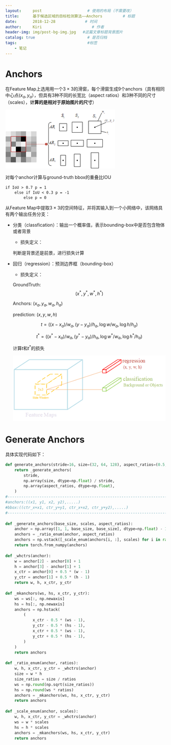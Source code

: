 ```yaml
---
layout:     post                    # 使用的布局（不需要改）
title:      基于候选区域的目标检测算法——Anchors         # 标题
date:       2018-12-28             # 时间
author:     Kiri                      # 作者
header-img: img/post-bg-img.jpg   #这篇文章标题背景图片
catalog: true                       # 是否归档
tags:                               #标签
    - 笔记
---
```


# Anchors

在Feature Map上选用用一个$3\times 3$的滑窗，每个滑窗生成9个anchors（具有相同中心点$(x_a,y_a）$，但具有3种不同的长宽比（aspect ratios）和3种不同的尺寸（scales），**计算的是相对于原始图片的尺寸**）

![pic1](https://github.com/caiwendi/caiwendi.github.io/raw/master/img/Anchors.png)

对每个anchor计算与ground-truth bbox的重叠比IOU

```
if IoU > 0.7 p = 1
	else if IoU < 0.3 p = -1
		else p = 0
```

从Feature Map中提取$3 \times 3$的空间特征，并将其输入到一个小网络中，该网络具有两个输出任务分支：

- 分类（classfication）：输出一个概率值，表示bounding-box中是否包含物体或者背景

  - 损失定义：

  判断是背景还是前景，进行损失计算

- 回归（regression）：预测边界框（bounding-box）

  - 损失定义：

  GroundTruth: $$(x^*,y^*,w^*,h^*)$$

  Anchors: $(x_a,y_a,w_a,h_a)$

  prediction: $(x,y,w,h)$

  $$
  t=((x-x_a)/w_a, (y-y_a)/h_a, \log w/w_a, \log h/h_a)
  $$

  $$
  t^*=((x^*-x_a)/w_a,(y^*-y_a)/h_a,\log w^*/w_a,\log h^*/h_a)
  $$



  计算$t$和$t^*$的损失

  ![pic2](https://github.com/caiwendi/caiwendi.github.io/raw/master/img/RPN.png)

# Generate Anchors

具体实现代码如下：

```python
def generate_anchors(stride=16, size=(32, 64, 128), aspect_ratios=(0.5, 1, 2)):
    return _generate_anchors(
        stride,
        np.array(size, dtype=np.float) / stride,
        np.array(aspect_ratios, dtype=np.float),
    )
#------------------------------------------------------------------------------------#
#anchors:((x1, y1, x2, y2),.....)
#bbox:((ctr_x+x1, ctr_y+y1, ctr_x+x2, ctr_y+y2),.....)
#------------------------------------------------------------------------------------#

def _generate_anchors(base_size, scales, aspect_ratios):
    anchor = np.array([1, 1, base_size, base_size], dtype=np.float) - 1
    anchors = _ratio_enum(anchor, aspect_ratios)
    anchors = np.vstack([_scale_enum(anchors[i, :], scales) for i in range(anchors.shape[0])])
    return torch.from_numpy(anchors)

def _whctrs(anchor):
    w = anchor[2] - anchor[0] + 1
    h = anchor[3] - anchor[1] + 1
    x_ctr = anchor[0] + 0.5 * (w - 1)
    y_ctr = anchor[1] + 0.5 * (h - 1)
    return w, h, x_ctr, y_ctr

def _mkanchors(ws, hs, x_ctr, y_ctr):
    ws = ws[:, np.newaxis]
    hs = hs[:, np.newaxis]
    anchors = np.hstack(
        (
            x_ctr - 0.5 * (ws - 1),
            y_ctr - 0.5 * (hs - 1),
            x_ctr + 0.5 * (ws - 1),
            y_ctr + 0.5 * (hs - 1),
        )
    )
    return anchors

def _ratio_enum(anchor, ratios):
    w, h, x_ctr, y_ctr = _whctrs(anchor)
    size = w * h
    size_ratios = size / ratios
    ws = np.round(np.sqrt(size_ratios))
    hs = np.round(ws * ratios)
    anchors = _mkanchors(ws, hs, x_ctr, y_ctr)
    return anchors

def _scale_enum(anchor, scales):
    w, h, x_ctr, y_ctr = _whctrs(anchor)
    ws = w * scales
    hs = h * scales
    anchors = _mkanchors(ws, hs, x_ctr, y_ctr)
    return anchors

```


















<html>
<head>
<title>MathJax TeX Test Page</title>
<script type="text/x-mathjax-config">
  MathJax.Hub.Config({tex2jax: {inlineMath: [['$','$'], ['\\(','\\)']]}});
</script>
<script type="text/javascript" async src="https://cdn.mathjax.org/mathjax/latest/MathJax.js?config=TeX-AMS_CHTML">
</script>
</head>
<body>

